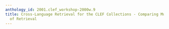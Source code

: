 ```yaml
---
anthology_id: 2001.clef_workshop-2000w.9
title: Cross-Language Retrieval for the CLEF Collections - Comparing Multiple Methods
  of Retrieval
---
```

